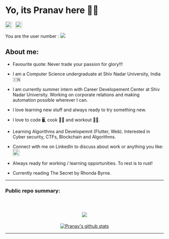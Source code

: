 # Yo, its Pranav here 👋🏻 

[<img style="margin-right:10px"  alt="LinkdeIN-ps428 | LinkedIn" width="22px" src="https://cdn.jsdelivr.net/npm/simple-icons@v3/icons/linkedin.svg" />](linkedin.com/in/ps428)
[<img align="left" style="margin-right:10px"  alt="Arihant | Github" width="22px" src="https://cdn.jsdelivr.net/npm/simple-icons@v3/icons/github.svg" />](https://github.com/ps428)
<br/>

You are the user number : ![](https://komarev.com/ghpvc/?username=ps428)

## About me:

- Favourite quote: Never trade your passion for glory!!!

- I am a Computer Science undergraduate at Shiv Nadar University, India &#127470;&#127475;

- I am currently summer intern with Career Developement Center at Shiv Nadar University. Working on corporate relations and making automation possible wherever I can.

- I love learning new stuff and always ready to try something new.

- I love to code 🖥️, cook 👨‍🍳 and workout 💪🏻.

- Learning Algorithms and Developemnt (Flutter, Web). Interested in Cyber security, CTFs, Blockchain and Algorithms.

- Connect with me on LinkedIn to discuss about work or anything you like:  [<img style="margin-right:10px"  alt="LinkdeIN-ps428 | LinkedIn" width="22px" src="https://cdn.jsdelivr.net/npm/simple-icons@v3/icons/linkedin.svg" />](linkedin.com/in/ps428)

- Always ready for working / learning opportunities. To rest is to rust!

- Currently reading The Secret by Rhonda Byrne.

---

### Public repo summary:

<p align="center" style="text-align:center; display:inline-block;">

</p>

<p align="center" style="display:block;">
<a href="https://github.com/ps428">
  <img align="center" style="margin-bottom:20px" src="https://github-readme-stats.vercel.app/api/top-langs/?username=ps428&theme=dark" />
  <br>
  <img align="center" src="https://github-readme-stats.vercel.app/api?username=ps428&show_icons=true&theme=dark" alt="Pranav's github stats"/>
</a></p>

---

